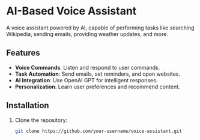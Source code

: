 # AI-Based Voice Assistant

A voice assistant powered by AI, capable of performing tasks like searching Wikipedia, sending emails, providing weather updates, and more.

## Features
- **Voice Commands**: Listen and respond to user commands.
- **Task Automation**: Send emails, set reminders, and open websites.
- **AI Integration**: Use OpenAI GPT for intelligent responses.
- **Personalization**: Learn user preferences and recommend content.

## Installation
1. Clone the repository:
   ```bash
   git clone https://github.com/your-username/voice-assistant.git
